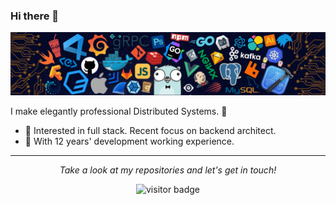 ### Hi there 👋

<!--
**evil0th/evil0th** is a ✨ _special_ ✨ repository because its `README.md` (this file) appears on your GitHub profile.

Here are some ideas to get you started:

- 🔭 I’m currently working on ...
- 🌱 I’m currently learning ...
- 👯 I’m looking to collaborate on ...
- 🤔 I’m looking for help with ...
- 💬 Ask me about ...
- 📫 How to reach me: ...
- 😄 Pronouns: ...
- ⚡ Fun fact: ...
-->

![](https://github.com/evil0th/evil0th/blob/master/assets/header.png)

I make elegantly professional Distributed Systems. 🌈    

* 🧐   Interested in full stack. Recent focus on backend architect.
* 🔭   With 12 years' development working experience.

<hr>
<p align="center">
  <i>Take a look at my repositories and let's get in touch!</i>

<!--
<p align="center">
<a href= "https://www.linkedin.com/in/halffrost/"><img src="https://img.icons8.com/material-outlined/30/000000/linkedin.png"/></a>
<a href= "https://twitter.com/halffrost"><img src="https://img.icons8.com/material-outlined/30/000000/twitter.png"/></a>
<a href= "https://halfrost.com"><img src="https://img.icons8.com/material-outlined/27/000000/geography.png"/></a>
</p>
-->

<p  align="center">
<!--<img src="https://visitor-badge.glitch.me/badge?page_id=evil0th.evil0th" alt="visitor badge"/>-->
<img src="https://visitor-badge.laobi.icu/badge?page_id=liaow.liaow" alt="visitor badge"/>       
</p>

</p>
